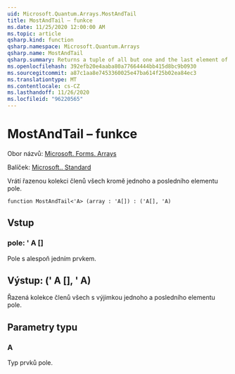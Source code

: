 ```yaml
---
uid: Microsoft.Quantum.Arrays.MostAndTail
title: MostAndTail – funkce
ms.date: 11/25/2020 12:00:00 AM
ms.topic: article
qsharp.kind: function
qsharp.namespace: Microsoft.Quantum.Arrays
qsharp.name: MostAndTail
qsharp.summary: Returns a tuple of all but one and the last element of the array.
ms.openlocfilehash: 392efb20e4aaba80a77664444bb415d8bc9b0930
ms.sourcegitcommit: a87c1aa8e7453360025e47ba614f25b02ea84ec3
ms.translationtype: MT
ms.contentlocale: cs-CZ
ms.lasthandoff: 11/26/2020
ms.locfileid: "96220565"
---
```

# <a name="mostandtail-function"></a>MostAndTail – funkce

Obor názvů: [Microsoft. Forms. Arrays](xref:Microsoft.Quantum.Arrays)

Balíček: [Microsoft.. Standard](https://nuget.org/packages/Microsoft.Quantum.Standard)


Vrátí řazenou kolekci členů všech kromě jednoho a posledního elementu pole.

```qsharp
function MostAndTail<'A> (array : 'A[]) : ('A[], 'A)
```


## <a name="input"></a>Vstup

### <a name="array--a"></a>pole: ' A []

Pole s alespoň jedním prvkem.



## <a name="output--aa"></a>Výstup: (' A [], ' A)

Řazená kolekce členů všech s výjimkou jednoho a posledního elementu pole.

## <a name="type-parameters"></a>Parametry typu

### <a name="a"></a>A

Typ prvků pole.